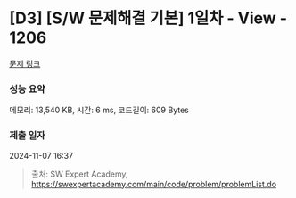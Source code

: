 # [D3] [S/W 문제해결 기본] 1일차 - View - 1206 

[문제 링크](https://swexpertacademy.com/main/code/problem/problemDetail.do?contestProbId=AV134DPqAA8CFAYh) 

### 성능 요약

메모리: 13,540 KB, 시간: 6 ms, 코드길이: 609 Bytes

### 제출 일자

2024-11-07 16:37



> 출처: SW Expert Academy, https://swexpertacademy.com/main/code/problem/problemList.do